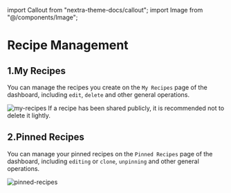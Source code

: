 import Callout from "nextra-theme-docs/callout";
import Image from "@/components/Image";

# Recipe Management

## 1.My Recipes

You can manage the recipes you create on the `My Recipes` page of the dashboard, including `edit`, `delete` and other general operations.

<Image src="/screenshots/my-recipes.png" alt="my-recipes" />

<Callout emoji="💡">
If a recipe has been shared publicly, it is recommended not to delete it lightly.
</Callout>

## 2.Pinned Recipes

You can manage your pinned recipes on the `Pinned Recipes` page of the dashboard, including `editing` or `clone`, `unpinning` and other general operations.

<Image src="/screenshots/pinned-recipes.png" alt="pinned-recipes" />
